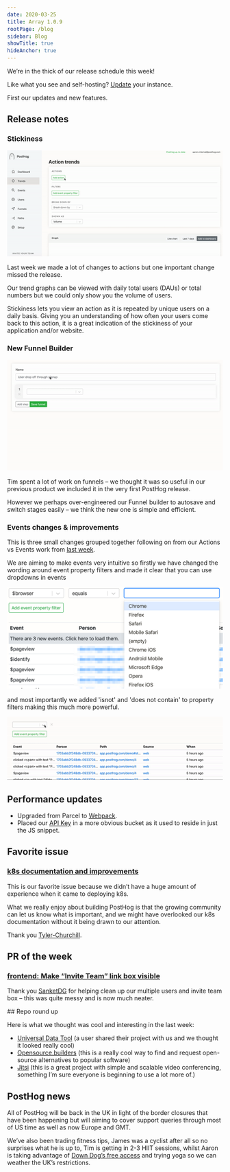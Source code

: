 ```yaml
---
date: 2020-03-25
title: Array 1.0.9
rootPage: /blog
sidebar: Blog
showTitle: true
hideAnchor: true
---
```


We’re in the thick of our release schedule this week!

Like what you see and self-hosting? [Update](/docs/upgrading-posthog) your instance.

First our updates and new features.

## Release notes

### Stickiness

![stickiness](images/03/stickiness-gif.gif)

Last week we made a lot of changes to actions but one important change missed the release.

Our trend graphs can be viewed with daily total users (DAUs) or total numbers but we could only show you the volume of users.

Stickiness lets you view an action as it is repeated by unique users on a daily basis. Giving you an understanding of how often your users come back to this action, it is a great indication of the stickiness of your application and/or website.

### New Funnel Builder

![new funnel builder](images/03/newfunnel.gif)

Tim spent a lot of work on funnels – we thought it was so useful in our previous product we included it in the very first PostHog release.

However we perhaps over-engineered our Funnel builder to autosave and switch stages easily – we think the new one is simple and efficient.

### Events changes & improvements

This is three small changes grouped together following on from our Actions vs Events work from [last week](/blog/the-posthog-array-1-0-8).

We are aiming to make events very intuitive so firstly we have changed the wording around event property filters and made it clear that you can use dropdowns in events

![](images/03/Posthog-5.png)

and most importantly we added 'isnot' and 'does not contain' to property filters making this much more powerful.

![](images/03/isnotdoesnotcontain.gif)

## Performance updates

* Upgraded from Parcel to [Webpack](https://github.com/PostHog/posthog/pull/331).
* Placed our [API Key](https://github.com/PostHog/posthog/issues/361)  in a more obvious bucket as it used to reside in just the JS snippet.

## Favorite issue

### [k8s documentation and improvements](https://github.com/PostHog/posthog/issues/343)

This is our favorite issue because we didn’t have a huge amount of experience when it came to deploying k8s. 

What we really enjoy about building PostHog is that the growing community can let us know what is important, and we might have overlooked our k8s documentation without it being drawn to our attention.

Thank you [Tyler-Churchill](https://github.com/Tyler-Churchill).

## PR of the week

### [frontend: Make “Invite Team” link box visible](https://github.com/PostHog/posthog/pull/395)

Thank you [SanketDG](https://github.com/SanketDG) for helping clean up our multiple users and invite team box – this was quite messy and is now much neater.

## Repo round up

Here is what we thought was cool and interesting in the last week:

* [Universal Data Tool](https://github.com/UniversalDataTool/universal-data-tool)  (a user shared their project with us and we thought it looked really cool)
* [Opensource.builders](https://github.com/junaid33/opensource.builders) (this is a really cool way to find and request open-source alternatives to popular software)
* [Jitsi](https://github.com/jitsi/jitsi-meet) (this is a great project with simple and scalable video conferencing, something I’m sure everyone is beginning to use a lot more of.)

## PostHog news

All of PostHog will be back in the UK in light of the border closures that have been happening but will aiming to cover support queries through most of US time as well as now Europe and GMT.

We’ve also been trading fitness tips, James was a cyclist after all so no surprises what he is up to, Tim is getting in 2-3 HIIT sessions, whilst Aaron is taking advantage of [Down Dog’s free access](https://www.downdogapp.com/) and trying yoga so we can weather the UK’s restrictions.